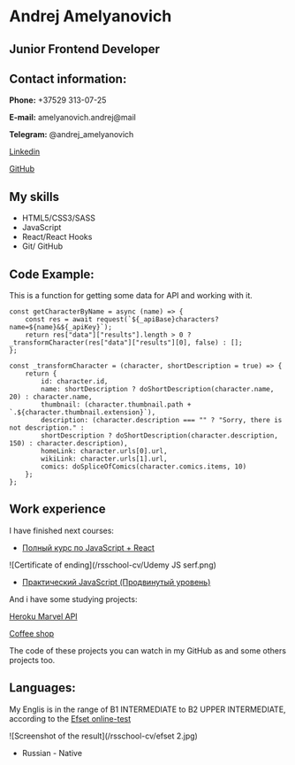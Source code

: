 # Andrej Amelyanovich

## Junior Frontend Developer

## Contact information:
**Phone:** +37529 313-07-25

**E-mail:** amelyanovich.andrej@mail

**Telegram:** @andrej_amelyanovich

[Linkedin](https://www.linkedin.com/in/andrej-a-14061995/)

[GitHub](https://github.com/andrej-a)


## My skills

* HTML5/CSS3/SASS
* JavaScript
* React/React Hooks
* Git/ GitHub

## Code Example:

This is a function for getting some data for API and working with it.

``` 
const getCharacterByName = async (name) => {
    const res = await request(`${_apiBase}characters?name=${name}&${_apiKey}`);
    return res["data"]["results"].length > 0 ? _transformCharacter(res["data"]["results"][0], false) : [];
};

const _transformCharacter = (character, shortDescription = true) => {
    return {
        id: character.id,
        name: shortDescription ? doShortDescription(character.name, 20) : character.name,
        thumbnail: (character.thumbnail.path + `.${character.thumbnail.extension}`),
        description: (character.description === "" ? "Sorry, there is not description." : 
        shortDescription ? doShortDescription(character.description, 150) : character.description),
        homeLink: character.urls[0].url,
        wikiLink: character.urls[1].url,
        comics: doSpliceOfComics(character.comics.items, 10)
    };
};

```

## Work experience

I have finished next courses:

* [Полный курс по JavaScript + React](https://www.udemy.com/course/javascript_full/)

![Certificate of ending](/rsschool-cv/Udemy JS serf.png)

* [Практический JavaScript (Продвинутый уровень)](https://www.udemy.com/course/javascript_practice/)

And i have some studying projects:

[Heroku Marvel API](https://marvel-service-react-project.herokuapp.com/)

[Coffee shop](https://coffee-shop-react-project.herokuapp.com/)

The code of these projects you can watch in my GitHub as and some others projects too.

## Languages:

My Englis is in the range of B1 INTERMEDIATE to B2 UPPER INTERMEDIATE, according to the [Efset online-test](www.efset.org)

![Screenshot of the result](/rsschool-cv/efset 2.jpg)

* Russian - Native


